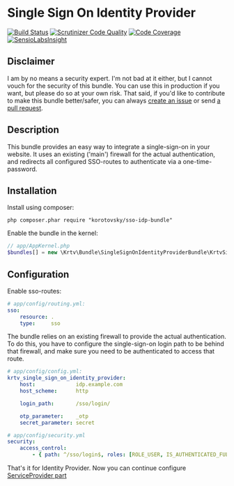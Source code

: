 Single Sign On Identity Provider
================================

[![Build Status](https://scrutinizer-ci.com/g/korotovsky/SingleSignOnIdentityProviderBundle/badges/build.png?b=master)](https://scrutinizer-ci.com/g/korotovsky/SingleSignOnIdentityProviderBundle/build-status/master)
[![Scrutinizer Code Quality](https://scrutinizer-ci.com/g/korotovsky/SingleSignOnIdentityProviderBundle/badges/quality-score.png?b=master)](https://scrutinizer-ci.com/g/korotovsky/SingleSignOnIdentityProviderBundle/?branch=master)
[![Code Coverage](https://scrutinizer-ci.com/g/korotovsky/SingleSignOnIdentityProviderBundle/badges/coverage.png?b=master)](https://scrutinizer-ci.com/g/korotovsky/SingleSignOnIdentityProviderBundle/?branch=master) [![SensioLabsInsight](https://insight.sensiolabs.com/projects/d68cc257-6cfc-4e66-9c51-28be57b347c4/mini.png)](https://insight.sensiolabs.com/projects/d68cc257-6cfc-4e66-9c51-28be57b347c4)

Disclaimer
--------
I am by no means a security expert. I'm not bad at it either, but I cannot vouch for the security of this bundle. 
You can use this in production if you want, but please do so at your own risk. 
That said, if you'd like to contribute to make this bundle better/safer, you can always [create an issue](https://github.com/korotovsky/SingleSignOnIdentityProviderBundle/issues) or send [a pull request](https://github.com/korotovsky/SingleSignOnIdentityProviderBundle/pulls).

Description
-----------
This bundle provides an easy way to integrate a single-sign-on in your website. It uses an existing ('main') firewall for the actual authentication,
and redirects all configured SSO-routes to authenticate via a one-time-password.

Installation
------------
Install using composer:

```
php composer.phar require "korotovsky/sso-idp-bundle"
```

Enable the bundle in the kernel:

``` php
// app/AppKernel.php
$bundles[] = new \Krtv\Bundle\SingleSignOnIdentityProviderBundle\KrtvSingleSignOnIdentityProviderBundle();
```

Configuration
-------------

Enable sso-routes:

``` yaml
# app/config/routing.yml:
sso:
    resource: .
    type:     sso
```

The bundle relies on an existing firewall to provide the actual authentication.
To do this, you have to configure the single-sign-on login path to be behind that firewall,
and make sure you need to be authenticated to access that route.

``` yaml
# app/config/config.yml:
krtv_single_sign_on_identity_provider:
    host:             idp.example.com
    host_scheme:      http

    login_path:       /sso/login/

    otp_parameter:    _otp
    secret_parameter: secret

```

``` yaml
# app/config/security.yml
security:
    access_control:
        - { path: ^/sso/login$, roles: [ROLE_USER, IS_AUTHENTICATED_FULLY] }
```

That's it for Identity Provider. Now you can continue configure [ServiceProvider part](https://github.com/korotovsky/SingleSignOnServiceProviderBundle#single-sign-on-service-provider)
